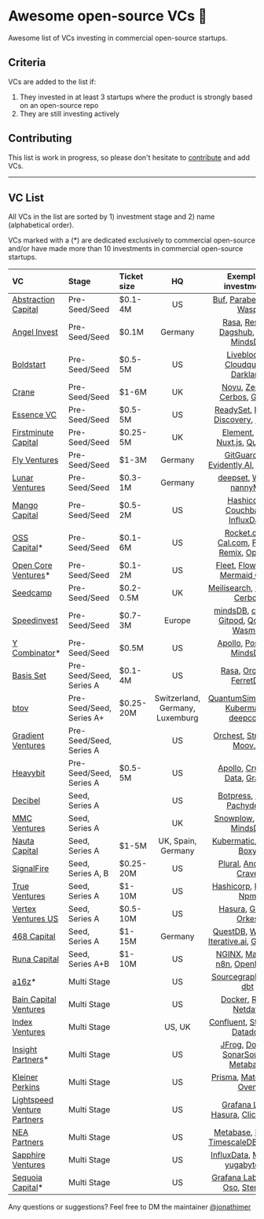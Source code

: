 # Awesome open-source VCs 💸
Awesome list of VCs investing in commercial open-source startups.

## Criteria
VCs are added to the list if: 
1. They invested in at least 3 startups where the product is strongly based on an open-source repo
2. They are still investing actively

## Contributing
This list is work in progress, so please don't hesitate to [contribute](https://github.com/CrowdDotDev/awesome-oss-investors/blob/main/CONTRIBUTING.md) and add VCs.

--------------------

## VC List

All VCs in the list are sorted by 1) investment stage and 2) name (alphabetical order).

VCs marked with a (*) are dedicated exclusively to commercial open-source and/or have made more than 10 investments in commercial open-source startups.

<!-- BEGIN VC LIST -->

|VC|Stage|Ticket size|HQ|Exemplary investments|
|:-------|:------|:----------|:----------:|:------------:|
[Abstraction Capital](https://abstraction.vc/) | Pre-Seed/Seed | $0.1-4M | US | [Buf](https://buf.build/), [Parabeac](https://parabeac.com/), [Ivy](https://lets-unify.ai/), [Wasp](https://wasp-lang.dev/) |
[Angel Invest](https://www.angelinvest.ventures/) | Pre-Seed/Seed | $0.1M | Germany | [Rasa](https://rasa.com/), [Resoto](https://resoto.com/), [Dagshub](https://dagshub.com/), [Deta](https://www.deta.sh/), [MindsDB](https://mindsdb.com/) |
[Boldstart](https://boldstart.vc/) | Pre-Seed/Seed | $0.5-5M | US | [Liveblocks](https://liveblocks.io/), [Cloudquery](https://www.cloudquery.io/), [Darklang](https://darklang.com/) |
[Crane](https://crane.vc/) | Pre-Seed/Seed | $1-6M | UK | [Novu](https://novu.co/), [ZenML](https://zenml.io/home), [Cerbos](https://cerbos.dev), [Gitpod](https://gitpod.io) |
[Essence VC](https://www.essencevc.fund/) | Pre-Seed/Seed | $0.5-5M | US | [ReadySet](https://readyset.io/), [Project Discovery](https://projectdiscovery.io/#/), [Encore](https://encore.dev/) |
[Firstminute Capital](https://www.firstminute.capital/) | Pre-Seed/Seed | $0.25-5M | UK | [Element](https://element.io/), [n8n](https://n8n.io/), [Nuxt.js](https://nuxtjs.org/), [Quickwit](https://quickwit.io/) |
[Fly Ventures](https://fly.vc/) | Pre-Seed/Seed | $1-3M | Germany | [GitGuardian](https://www.gitguardian.com/), [Evidently AI](https://evidentlyai.com/), [Objectiv](https://objectiv.io/) |
[Lunar Ventures](https://lunar.vc/) | Pre-Seed/Seed | $0.3-1M | Germany | [deepset](https://www.deepset.ai/), [WASP](https://wasp-lang.dev/), [nannyML](https://www.nannyml.com/) |
[Mango Capital](https://www.mangocapitalinc.com/) | Pre-Seed/Seed | $0.5-2M | US | [Hashicorp](https://www.hashicorp.com/), [Couchbase](https://www.couchbase.com/), [InfluxData](https://www.influxdata.com/) |
[OSS Capital](https://oss.capital/)* | Pre-Seed/Seed | $0.1-6M | US | [Rocket.chat](https://www.rocket.chat/), [Cal.com](https://cal.com/), [Forem](https://www.forem.com/), [Remix](https://remix.run/), [OpenBB](https://openbb.co/) |
[Open Core Ventures](https://opencoreventures.com/)* | Pre-Seed/Seed | $0.1-2M | US | [Fleet](https://fleetdm.com/), [FlowForge](https://flowforge.com/), [Mermaid Chart](https://mermaid.live/) |
[Seedcamp](https://seedcamp.com/) | Pre-Seed/Seed | $0.2-0.5M | UK | [Meilisearch](https://www.meilisearch.com/), [Medusa](https://medusajs.com/),  [Cerbos](https://cerbos.dev/) |
[Speedinvest](https://speedinvest.com/) | Pre-Seed/Seed | $0.7-3M | Europe | [mindsDB](https://mindsdb.com/), [crate.io](https://crate.io/), [Gitpod](https://gitpod.io), [Qovery](https://www.qovery.com/), [Wasmer](https://wasmer.io/) |
[Y Combinator](https://www.ycombinator.com/)* | Pre-Seed/Seed | $0.5M | US | [Apollo](https://www.apollographql.com/), [Posthog](https://posthog.com/), [MindsDB](https://mindsdb.com/) |
[Basis Set](https://www.basisset.com/) | Pre-Seed/Seed, Series A | $0.1-4M | US | [Rasa](https://rasa.com/), [Orchest](https://www.orchest.io/), [FerretDB](https://www.ferretdb.io/) |
[btov](https://www.btov.vc/) | Pre-Seed/Seed, Series A+ | $0.25-20M | Switzerland, Germany, Luxemburg | [QuantumSimulations](https://quantumsimulations.de/solutions), [Kubermatic](https://www.kubermatic.com/), [deepcode](https://www.deepcode.ai/) |
[Gradient Ventures](https://www.gradient.com/) | Pre-Seed/Seed, Series A | | US | [Orchest](https://www.orchest.io/), [Streamlit](https://streamlit.io/), [Moov.io](https://moov.io/) |
[Heavybit](https://www.heavybit.com/) | Pre-Seed/Seed, Series A | $0.5-5M | US | [Apollo](https://www.apollographql.com/), [Crunchy Data](https://www.crunchydata.com/), [Gradle](https://gradle.org/) |
[Decibel](https://decibel.vc/) | Seed, Series A | | US | [Botpress](https://botpress.com/), [Cube](https://cube.dev/), [Pachyderm](https://www.pachyderm.com/) |
[MMC Ventures](https://mmc.vc/)| Seed, Series A | | UK | [Snowplow](https://snowplow.io/), [Tyk.io](https://tyk.io/), [MindsDB](https://mindsdb.com/) |
[Nauta Capital](https://nautacapital.com/) | Seed, Series A | $1-5M | UK, Spain, Germany | [Kubermatic](https://www.kubermatic.com/), [Nhost](https://nhost.io/), [Boxy](https://boxyhq.com/) |
[SignalFire](https://signalfire.com/) | Seed, Series A, B | $0.25-20M | US | [Plural](https://www.plural.sh/), [Anchore](https://anchore.com/), [Crave](https://crave.io/) |
[True Ventures](https://trueventures.com/) | Seed, Series A | $1-10M | US | [Hashicorp](https://www.hashicorp.com/), [Puppet](https://puppet.com/), [Npm](https://www.npmjs.com/) |
[Vertex Ventures US](https://vvus.com/) | Seed, Series A | $0.5-10M | US | [Hasura](https://hasura.io/), [Gitpod](https://gitpod.io), [Orkes](https://orkes.io/) |
[468 Capital](https://www.468cap.com/) | Seed, Series A | $1-15M | Germany | [QuestDB](https://questdb.io/), [Wasmer](https://wasmer.io/), [Iterative.ai](https://iterative.ai/), [Garden.io](https://garden.io/) |
[Runa Capital](https://runacap.com/) | Seed, Series A+B | $1-10M | US | [NGINX](https://www.nginx.com/), [MariaDB](https://mariadb.com/), [n8n](https://n8n.io/), [OpenReplay](https://openreplay.com/) |
[a16z](https://a16z.com/)* | Multi Stage | | US | [Sourcegraph](https://about.sourcegraph.com/), [Rasa](https://rasa.com/), [dbt](https://www.getdbt.com/) |
[Bain Capital Ventures](https://baincapitalventures.com/) | Multi Stage | | US | [Docker](https://www.docker.com/), [Redis](https://redis.io/), [Netdata](https://www.netdata.cloud/) |
[Index Ventures](https://indexventures.com/) | Multi Stage | | US, UK | [Confluent](https://www.confluent.io/), [Starburst](https://www.starburst.io/), [Datadog](https://www.datadoghq.com/) |
[Insight Partners](https://www.insightpartners.com/)* | Multi Stage | | US | [JFrog](https://jfrog.com/), [Docker](https://www.docker.com/), [SonarSource](https://www.sonarsource.com/), [Metabase](https://www.metabase.com/) |
[Kleiner Perkins](https://www.kleinerperkins.com/) | Multi Stage | | US | [Prisma](https://www.prisma.io/), [Materialize](https://materialize.com/), [Oven](https://oven.sh/) |
[Lightspeed Venture Partners](https://lsvp.com/) | Multi Stage | | US | [Grafana Labs](https://grafana.com/), [Hasura](https://hasura.io/), [ClickHouse](https://clickhouse.com/) |
[NEA Partners](https://www.nea.com/) | Multi Stage | | US | [Metabase](https://www.metabase.com/), [Elastic](https://www.elastic.co/), [TimescaleDB](https://www.timescale.com/), [NGINX](https://www.nginx.com/) |
[Sapphire Ventures](https://sapphireventures.com/) | Multi Stage | | US | [InfluxData](https://www.influxdata.com/), [Mirantis](https://www.mirantis.com/), [yugabyteDB](https://www.yugabyte.com/) |
[Sequoia Capital](https://www.sequoiacap.com/)* | Multi Stage | | US | [Grafana Labs](https://grafana.com/), [R2C](https://r2c.dev/), [Oso](https://www.osohq.com/), [Stemma](https://www.stemma.ai/) |

<!-- END VC LIST -->

Any questions or suggestions? Feel free to DM the maintainer [@jonathimer](https://twitter.com/jonathimer)
